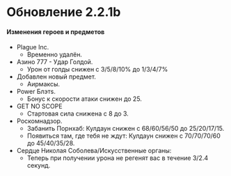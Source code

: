 
# Обновление 2.2.1b
 #### Изменения героев и предметов
 * Plague Inc.
   * Временно удалён.
 * Азино 777 - Удар Голдой.
    * Урон от голды снижен с 3/5/8/10% до 1/3/4/7%
  * Добавлен новый предмет.
    * Аирмаксы.
  * Power Блэтs.
    * Бонус к скорости атаки снижен до 25.
  * GET NO SCOPE
    * Стартовая сила снижена с 8 до 3.
  * Роскомнадзор.
    * Забанить Порнхаб: Кулдаун снижен с 68/60/56/50 до 25/20/17/15.
    * Появиться там, где тебя не ждут: Кулдаун снижен с 70/70/70/60 до 45/40/35/28.
  * Сердце Николая Соболева/Искусственные органы:
    * Теперь при получении урона не регенят вас в течение 3/2.4 секунд.
